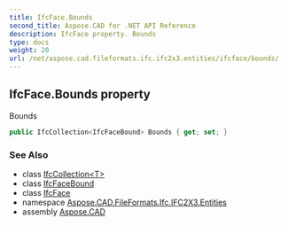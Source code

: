 ```yaml
---
title: IfcFace.Bounds
second_title: Aspose.CAD for .NET API Reference
description: IfcFace property. Bounds
type: docs
weight: 20
url: /net/aspose.cad.fileformats.ifc.ifc2x3.entities/ifcface/bounds/
---
```

## IfcFace.Bounds property

Bounds

```csharp
public IfcCollection<IfcFaceBound> Bounds { get; set; }
```

### See Also

* class [IfcCollection&lt;T&gt;](../../../aspose.cad.fileformats.ifc/ifccollection-1/)
* class [IfcFaceBound](../../ifcfacebound/)
* class [IfcFace](../)
* namespace [Aspose.CAD.FileFormats.Ifc.IFC2X3.Entities](../../ifcface/)
* assembly [Aspose.CAD](../../../)


